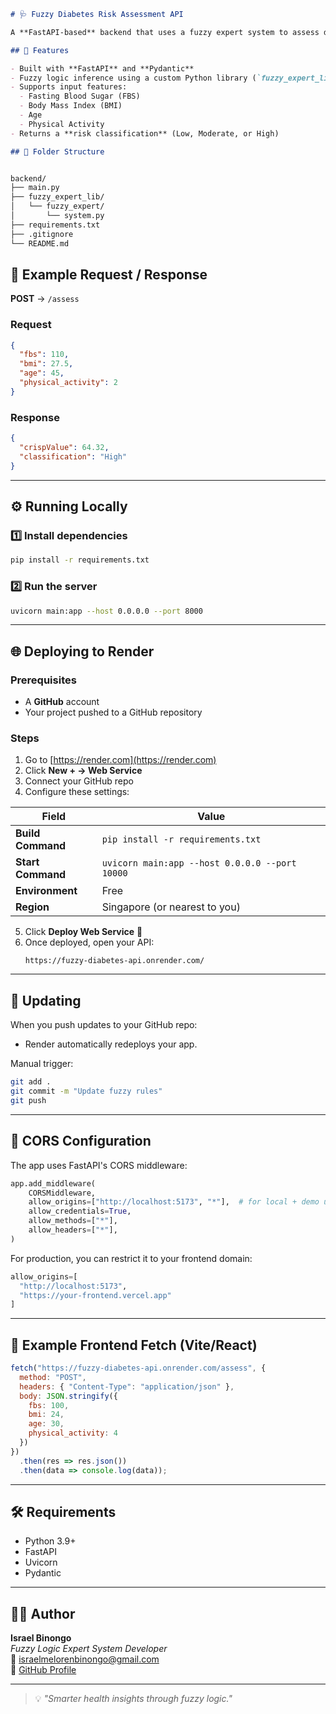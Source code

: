 ```markdown
# 🩺 Fuzzy Diabetes Risk Assessment API

A **FastAPI-based** backend that uses a fuzzy expert system to assess diabetes risk based on key physiological and lifestyle factors.

## 🚀 Features

- Built with **FastAPI** and **Pydantic**
- Fuzzy logic inference using a custom Python library (`fuzzy_expert_lib`)
- Supports input features:
  - Fasting Blood Sugar (FBS)
  - Body Mass Index (BMI)
  - Age
  - Physical Activity
- Returns a **risk classification** (Low, Moderate, or High)

## 🧩 Folder Structure


backend/
├── main.py
├── fuzzy_expert_lib/
│   └── fuzzy_expert/
│       └── system.py
├── requirements.txt
├── .gitignore
└── README.md
```

## 🧠 Example Request / Response

**POST** → `/assess`

### Request
```json
{
  "fbs": 110,
  "bmi": 27.5,
  "age": 45,
  "physical_activity": 2
}
```

### Response
```json
{
  "crispValue": 64.32,
  "classification": "High"
}
```

---

## ⚙️ Running Locally

### 1️⃣ Install dependencies
```bash
pip install -r requirements.txt
```

### 2️⃣ Run the server
```bash
uvicorn main:app --host 0.0.0.0 --port 8000
```

---

## 🌐 Deploying to Render

### Prerequisites
- A **GitHub** account
- Your project pushed to a GitHub repository

### Steps
1. Go to [https://render.com](https://render.com)
2. Click **New + → Web Service**
3. Connect your GitHub repo
4. Configure these settings:

| Field             | Value                                          |
| ----------------- | ---------------------------------------------- |
| **Build Command** | `pip install -r requirements.txt`              |
| **Start Command** | `uvicorn main:app --host 0.0.0.0 --port 10000` |
| **Environment**   | Free                                           |
| **Region**        | Singapore (or nearest to you)                  |

5. Click **Deploy Web Service** 🚀
6. Once deployed, open your API:
   ```
   https://fuzzy-diabetes-api.onrender.com/
   ```

---

## 🔄 Updating

When you push updates to your GitHub repo:
- Render automatically redeploys your app.

Manual trigger:
```bash
git add .
git commit -m "Update fuzzy rules"
git push
```

---

## 🧠 CORS Configuration

The app uses FastAPI's CORS middleware:

```python
app.add_middleware(
    CORSMiddleware,
    allow_origins=["http://localhost:5173", "*"],  # for local + demo use
    allow_credentials=True,
    allow_methods=["*"],
    allow_headers=["*"],
)
```

For production, you can restrict it to your frontend domain:

```python
allow_origins=[
  "http://localhost:5173",
  "https://your-frontend.vercel.app"
]
```

---

## 🧩 Example Frontend Fetch (Vite/React)

```js
fetch("https://fuzzy-diabetes-api.onrender.com/assess", {
  method: "POST",
  headers: { "Content-Type": "application/json" },
  body: JSON.stringify({
    fbs: 100,
    bmi: 24,
    age: 30,
    physical_activity: 4
  })
})
  .then(res => res.json())
  .then(data => console.log(data));
```

---

## 🛠 Requirements

- Python 3.9+
- FastAPI
- Uvicorn
- Pydantic

---

## 🧑‍💻 Author

**Israel Binongo**  
*Fuzzy Logic Expert System Developer*  
📧 [israelmelorenbinongo@gmail.com](mailto:israelmelorenbinongo@gmail.com)  
🔗 [GitHub Profile](https://github.com/BinongoIsrael)

---

> 💡 *"Smarter health insights through fuzzy logic."*
